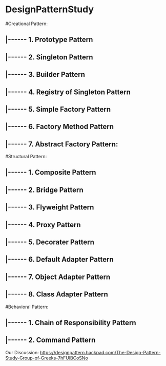 DesignPatternStudy
==================
#Creational Pattern:
## |------ 1. Prototype Pattern <br>
## |------ 2. Singleton Pattern <br>
## |------ 3. Builder Pattern <br>
## |------ 4. Registry of Singleton Pattern <br>
## |------ 5. Simple Factory Pattern <br>
## |------ 6. Factory Method Pattern <br>
## |------ 7. Abstract Factory Pattern: <br>
#Structural Pattern:
## |------ 1. Composite Pattern <br>
## |------ 2. Bridge Pattern <br>
## |------ 3. Flyweight Pattern <br>
## |------ 4. Proxy Pattern <br>
## |------ 5. Decorater Pattern <br>
## |------ 6. Default Adapter Pattern <br>
## |------ 7. Object Adapter Pattern <br>
## |------ 8. Class Adapter Pattern <br>
#Behavioral Pattern:
## |------ 1. Chain of Responsibility Pattern <br>
## |------ 2. Command Pattern <br>

Our Discussion:
https://designpattern.hackpad.com/The-Design-Pattern-Study-Group-of-Greeks-7hFUlBCoSNo
